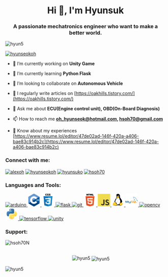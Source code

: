<h1 align="center">Hi 👋, I'm Hyunsuk</h1>
<h3 align="center">A passionate mechatronics engineer who want to make a better world.</h3>

<p align="left"> <img src="https://komarev.com/ghpvc/?username=hyun5&label=Profile%20views&color=0e75b6&style=flat" alt="hyun5" /> </p>

<p align="left"> <a href="https://twitter.com/hyunseokoh" target="blank"><img src="https://img.shields.io/twitter/follow/hyunseokoh?logo=twitter&style=for-the-badge" alt="hyunseokoh" /></a> </p>

- 🔭 I’m currently working on **Unity Game**

- 🌱 I’m currently learning **Python Flask**

- 👯 I’m looking to collaborate on **Autonomous Vehicle**

- 📝 I regularly write articles on [https://oakhills.tistory.com/](https://oakhills.tistory.com/)

- 💬 Ask me about **ECU(Engine control unit), OBD(On-Board Diagnosis)**

- 📫 How to reach me **oh_hyunseok@hotmail.com, hsoh70@gmail.com**

- 📄 Know about my experiences [https://www.resume.lol/editor/47de02ad-146f-420a-a406-bae83c914b2c](https://www.resume.lol/editor/47de02ad-146f-420a-a406-bae83c914b2c)

<h3 align="left">Connect with me:</h3>
<p align="left">
<a href="https://codepen.io/alexoh" target="blank"><img align="center" src="https://raw.githubusercontent.com/rahuldkjain/github-profile-readme-generator/master/src/images/icons/Social/codepen.svg" alt="alexoh" height="30" width="40" /></a>
<a href="https://twitter.com/hyunseokoh" target="blank"><img align="center" src="https://raw.githubusercontent.com/rahuldkjain/github-profile-readme-generator/master/src/images/icons/Social/twitter.svg" alt="hyunseokoh" height="30" width="40" /></a>
<a href="https://linkedin.com/in/hyunsuko" target="blank"><img align="center" src="https://raw.githubusercontent.com/rahuldkjain/github-profile-readme-generator/master/src/images/icons/Social/linked-in-alt.svg" alt="hyunsuko" height="30" width="40" /></a>
<a href="https://www.youtube.com/c/hsoh70" target="blank"><img align="center" src="https://raw.githubusercontent.com/rahuldkjain/github-profile-readme-generator/master/src/images/icons/Social/youtube.svg" alt="hsoh70" height="30" width="40" /></a>
</p>

<h3 align="left">Languages and Tools:</h3>
<p align="left"> <a href="https://www.arduino.cc/" target="_blank" rel="noreferrer"> <img src="https://cdn.worldvectorlogo.com/logos/arduino-1.svg" alt="arduino" width="40" height="40"/> </a> <a href="https://www.w3schools.com/cpp/" target="_blank" rel="noreferrer"> <img src="https://raw.githubusercontent.com/devicons/devicon/master/icons/cplusplus/cplusplus-original.svg" alt="cplusplus" width="40" height="40"/> </a> <a href="https://www.w3schools.com/css/" target="_blank" rel="noreferrer"> <img src="https://raw.githubusercontent.com/devicons/devicon/master/icons/css3/css3-original-wordmark.svg" alt="css3" width="40" height="40"/> </a> <a href="https://flask.palletsprojects.com/" target="_blank" rel="noreferrer"> <img src="https://www.vectorlogo.zone/logos/pocoo_flask/pocoo_flask-icon.svg" alt="flask" width="40" height="40"/> </a> <a href="https://git-scm.com/" target="_blank" rel="noreferrer"> <img src="https://www.vectorlogo.zone/logos/git-scm/git-scm-icon.svg" alt="git" width="40" height="40"/> </a> <a href="https://www.w3.org/html/" target="_blank" rel="noreferrer"> <img src="https://raw.githubusercontent.com/devicons/devicon/master/icons/html5/html5-original-wordmark.svg" alt="html5" width="40" height="40"/> </a> <a href="https://developer.mozilla.org/en-US/docs/Web/JavaScript" target="_blank" rel="noreferrer"> <img src="https://raw.githubusercontent.com/devicons/devicon/master/icons/javascript/javascript-original.svg" alt="javascript" width="40" height="40"/> </a> <a href="https://www.linux.org/" target="_blank" rel="noreferrer"> <img src="https://raw.githubusercontent.com/devicons/devicon/master/icons/linux/linux-original.svg" alt="linux" width="40" height="40"/> </a> <a href="https://www.mysql.com/" target="_blank" rel="noreferrer"> <img src="https://raw.githubusercontent.com/devicons/devicon/master/icons/mysql/mysql-original-wordmark.svg" alt="mysql" width="40" height="40"/> </a> <a href="https://opencv.org/" target="_blank" rel="noreferrer"> <img src="https://www.vectorlogo.zone/logos/opencv/opencv-icon.svg" alt="opencv" width="40" height="40"/> </a> <a href="https://www.python.org" target="_blank" rel="noreferrer"> <img src="https://raw.githubusercontent.com/devicons/devicon/master/icons/python/python-original.svg" alt="python" width="40" height="40"/> </a> <a href="https://www.tensorflow.org" target="_blank" rel="noreferrer"> <img src="https://www.vectorlogo.zone/logos/tensorflow/tensorflow-icon.svg" alt="tensorflow" width="40" height="40"/> </a> <a href="https://unity.com/" target="_blank" rel="noreferrer"> <img src="https://www.vectorlogo.zone/logos/unity3d/unity3d-icon.svg" alt="unity" width="40" height="40"/> </a> </p>

<h3 align="left">Support:</h3>
<p><a href="https://www.buymeacoffee.com/hsoh70N"> <img align="left" src="https://cdn.buymeacoffee.com/buttons/v2/default-yellow.png" height="50" width="210" alt="hsoh70N" /></a></p><br><br>

<p><img align="left" src="https://github-readme-stats.vercel.app/api/top-langs?username=hyun5&show_icons=true&locale=en&layout=compact" alt="hyun5" /></p>

<p>&nbsp;<img align="center" src="https://github-readme-stats.vercel.app/api?username=hyun5&show_icons=true&locale=en" alt="hyun5" /></p>

<p><img align="center" src="https://github-readme-streak-stats.herokuapp.com/?user=hyun5&" alt="hyun5" /></p>
